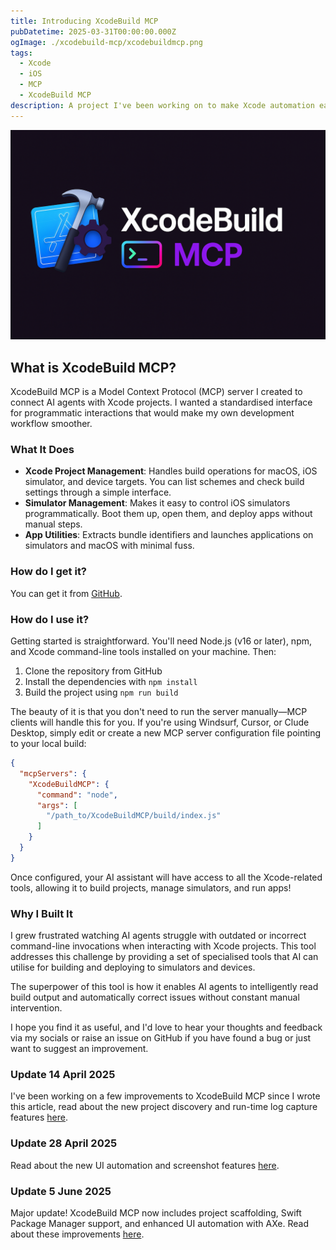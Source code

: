 ```yaml
---
title: Introducing XcodeBuild MCP
pubDatetime: 2025-03-31T00:00:00.000Z
ogImage: ./xcodebuild-mcp/xcodebuildmcp.png
tags:
  - Xcode
  - iOS
  - MCP
  - XcodeBuild MCP
description: A project I've been working on to make Xcode automation easier
---
```

![Introducing XcodeBuild MCP](./xcodebuild-mcp/xcodebuildmcp.png)
## What is XcodeBuild MCP?

XcodeBuild MCP is a Model Context Protocol (MCP) server I created to connect AI agents with Xcode projects. I wanted a standardised interface for programmatic interactions that would make my own development workflow smoother.

### What It Does

- **Xcode Project Management**: Handles build operations for macOS, iOS simulator, and device targets. You can list schemes and check build settings through a simple interface.
- **Simulator Management**: Makes it easy to control iOS simulators programmatically. Boot them up, open them, and deploy apps without manual steps.
- **App Utilities**: Extracts bundle identifiers and launches applications on simulators and macOS with minimal fuss.

### How do I get it?

You can get it from [GitHub](https://github.com/cameroncooke/XcodeBuildMCP).

### How do I use it?

Getting started is straightforward. You'll need Node.js (v16 or later), npm, and Xcode command-line tools installed on your machine. Then:

1. Clone the repository from GitHub
2. Install the dependencies with `npm install`
3. Build the project using `npm run build`

The beauty of it is that you don't need to run the server manually—MCP clients will handle this for you. If you're using Windsurf, Cursor, or Clude Desktop, simply edit or create a new MCP server configuration file pointing to your local build:

```json
{
  "mcpServers": {
    "XcodeBuildMCP": {
      "command": "node",
      "args": [
        "/path_to/XcodeBuildMCP/build/index.js"
      ]
    }
  }
}
```
Once configured, your AI assistant will have access to all the Xcode-related tools, allowing it to build projects, manage simulators, and run apps!

### Why I Built It

I grew frustrated watching AI agents struggle with outdated or incorrect command-line invocations when interacting with Xcode projects. This tool addresses this challenge by providing a set of specialised tools that AI can utilise for building and deploying to simulators and devices.

The superpower of this tool is how it enables AI agents to intelligently read build output and automatically correct issues without constant manual intervention.

I hope you find it as useful, and I'd love to hear your thoughts and feedback via my socials or raise an issue on GitHub if you have found a bug or just want to suggest an improvement.

### Update 14 April 2025

I've been working on a few improvements to XcodeBuild MCP since I wrote this article, read about the new project discovery and run-time log capture features [here](/posts/xcodebuild-mcp_improvements/).

### Update 28 April 2025

Read about the new UI automation and screenshot features [here](/posts/xcodebuild-ui-automation/).

### Update 5 June 2025

Major update! XcodeBuild MCP now includes project scaffolding, Swift Package Manager support, and enhanced UI automation with AXe. Read about these improvements [here](/posts/xcodebuild-mcp-scaffolding-spm/).
